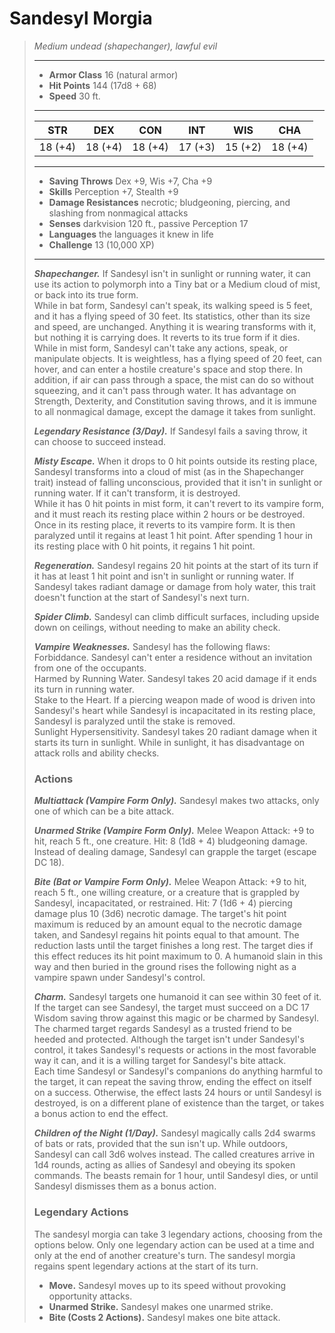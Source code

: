 # Sandesyl Morgia
>*Medium undead (shapechanger), lawful evil*
>___
>- **Armor Class** 16 (natural armor)
>- **Hit Points** 144 (17d8 + 68)
>- **Speed** 30 ft.
>___
>|STR|DEX|CON|INT|WIS|CHA|
>|:---:|:---:|:---:|:---:|:---:|:---:|
>|18 (+4)|18 (+4)|18 (+4)|17 (+3)|15 (+2)|18 (+4)|
>___
>- **Saving Throws** Dex +9, Wis +7, Cha +9
>- **Skills** Perception +7, Stealth +9
>- **Damage Resistances** necrotic; bludgeoning, piercing, and slashing from nonmagical attacks
>- **Senses** darkvision 120 ft., passive Perception 17
>- **Languages** the languages it knew in life
>- **Challenge** 13 (10,000 XP)
>___
>***Shapechanger.*** If Sandesyl isn't in sunlight or running water, it can use its action to polymorph into a Tiny bat or a Medium cloud of mist, or back into its true form.  
>While in bat form, Sandesyl can't speak, its walking speed is 5 feet, and it has a flying speed of 30 feet. Its statistics, other than its size and speed, are unchanged. Anything it is wearing transforms with it, but nothing it is carrying does. It reverts to its true form if it dies.  
>While in mist form, Sandesyl can't take any actions, speak, or manipulate objects. It is weightless, has a flying speed of 20 feet, can hover, and can enter a hostile creature's space and stop there. In addition, if air can pass through a space, the mist can do so without squeezing, and it can't pass through water. It has advantage on Strength, Dexterity, and Constitution saving throws, and it is immune to all nonmagical damage, except the damage it takes from sunlight.  
>
>***Legendary Resistance (3/Day).*** If Sandesyl fails a saving throw, it can choose to succeed instead.  
>
>***Misty Escape.*** When it drops to 0 hit points outside its resting place, Sandesyl transforms into a cloud of mist (as in the Shapechanger trait) instead of falling unconscious, provided that it isn't in sunlight or running water. If it can't transform, it is destroyed.  
>While it has 0 hit points in mist form, it can't revert to its vampire form, and it must reach its resting place within 2 hours or be destroyed. Once in its resting place, it reverts to its vampire form. It is then paralyzed until it regains at least 1 hit point. After spending 1 hour in its resting place with 0 hit points, it regains 1 hit point.  
>
>***Regeneration.*** Sandesyl regains 20 hit points at the start of its turn if it has at least 1 hit point and isn't in sunlight or running water. If Sandesyl takes radiant damage or damage from holy water, this trait doesn't function at the start of Sandesyl's next turn.  
>
>***Spider Climb.*** Sandesyl can climb difficult surfaces, including upside down on ceilings, without needing to make an ability check.  
>
>***Vampire Weaknesses.*** Sandesyl has the following flaws:  
>Forbiddance. Sandesyl can't enter a residence without an invitation from one of the occupants.  
>Harmed by Running Water. Sandesyl takes 20 acid damage if it ends its turn in running water.  
>Stake to the Heart. If a piercing weapon made of wood is driven into Sandesyl's heart while Sandesyl is incapacitated in its resting place, Sandesyl is paralyzed until the stake is removed.  
>Sunlight Hypersensitivity. Sandesyl takes 20 radiant damage when it starts its turn in sunlight. While in sunlight, it has disadvantage on attack rolls and ability checks.  
>
>### Actions
>***Multiattack (Vampire Form Only).*** Sandesyl makes two attacks, only one of which can be a bite attack.  
>
>***Unarmed Strike (Vampire Form Only).*** Melee Weapon Attack: +9 to hit, reach 5 ft., one creature. Hit: 8 (1d8 + 4) bludgeoning damage. Instead of dealing damage, Sandesyl can grapple the target (escape DC 18).  
>
>***Bite (Bat or Vampire Form Only).*** Melee Weapon Attack: +9 to hit, reach 5 ft., one willing creature, or a creature that is grappled by Sandesyl, incapacitated, or restrained. Hit: 7 (1d6 + 4) piercing damage plus 10 (3d6) necrotic damage. The target's hit point maximum is reduced by an amount equal to the necrotic damage taken, and Sandesyl regains hit points equal to that amount. The reduction lasts until the target finishes a long rest. The target dies if this effect reduces its hit point maximum to 0. A humanoid slain in this way and then buried in the ground rises the following night as a vampire spawn under Sandesyl's control.  
>
>***Charm.*** Sandesyl targets one humanoid it can see within 30 feet of it. If the target can see Sandesyl, the target must succeed on a DC 17 Wisdom saving throw against this magic or be charmed by Sandesyl. The charmed target regards Sandesyl as a trusted friend to be heeded and protected. Although the target isn't under Sandesyl's control, it takes Sandesyl's requests or actions in the most favorable way it can, and it is a willing target for Sandesyl's bite attack.  
>Each time Sandesyl or Sandesyl's companions do anything harmful to the target, it can repeat the saving throw, ending the effect on itself on a success. Otherwise, the effect lasts 24 hours or until Sandesyl is destroyed, is on a different plane of existence than the target, or takes a bonus action to end the effect.  
>
>***Children of the Night (1/Day).*** Sandesyl magically calls 2d4 swarms of bats or rats, provided that the sun isn't up. While outdoors, Sandesyl can call 3d6 wolves instead. The called creatures arrive in 1d4 rounds, acting as allies of Sandesyl and obeying its spoken commands. The beasts remain for 1 hour, until Sandesyl dies, or until Sandesyl dismisses them as a bonus action.  
>
>### Legendary Actions
>The sandesyl morgia can take 3 legendary actions, choosing from the options below. Only one legendary action can be used at a time and only at the end of another creature's turn. The sandesyl morgia regains spent legendary actions at the start of its turn.
>
>- **Move.** Sandesyl moves up to its speed without provoking opportunity attacks.
>- **Unarmed Strike.** Sandesyl makes one unarmed strike.
>- **Bite (Costs 2 Actions).** Sandesyl makes one bite attack.